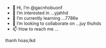 - 👋 Hi, I’m @gacnhobuonf
- 👀 I’m interested in ...yjahhd
- 🌱 I’m currently learning ...7786e
- 💞️ I’m looking to collaborate on ...juy thuhds
- 📫 How to reach me ...

<!---
gacnhobuonf/gacnhobuonf is a ✨ special ✨ repository because its `README.md` (this file) appears on your GitHub profile.
You can click the Preview link to take a look at your changes.
--->
thanh hoas;lkd
